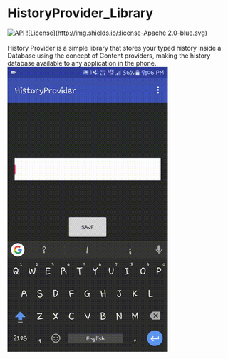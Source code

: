 # HistoryProvider_Library
[![API](https://img.shields.io/badge/API-10%2B-orange.svg?style=flat)](https://android-arsenal.com/api?level=10)
[![License](http://img.shields.io/:license-Apache 2.0-blue.svg)](http://www.apache.org/licenses/LICENSE-2.0.html)<br/><br/>
History Provider is a simple library that stores your typed history inside a Database using the concept of Content providers, making the history database available to any application in the phone.<br/>
![alt tag](https://github.com/Ishmeetsingh97/HistoryProvider_Library/blob/master/HistoryProvider.gif)

